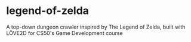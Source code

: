 # legend-of-zelda
A top-down dungeon crawler inspired by The Legend of Zelda, built with LÖVE2D for CS50's Game Development course
